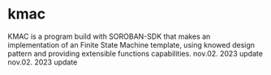 # kmac
KMAC is a program build with SOROBAN-SDK that makes an  implementation of an Finite State Machine template,  using knowed design pattern and providing extensible functions capabilities.
 nov.02. 2023 update
 nov.02. 2023 update
